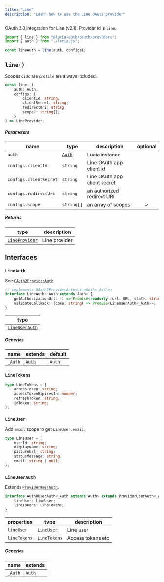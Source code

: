 ```yaml
---
title: "Line"
description: "Learn how to use the Line OAuth provider"
---
```


OAuth 2.0 integration for Line (v2.1). Provider id is `line`.

```ts
import { line } from "@lucia-auth/oauth/providers";
import { auth } from "./lucia.js";

const lineAuth = line(auth, configs);
```

## `line()`

Scopes `oidc` are `profile` are always included.

```ts
const line: (
	auth: Auth,
	configs: {
		clientId: string;
		clientSecret: string;
		redirectUri: string;
		scope?: string[];
	}
) => LineProvider;
```

##### Parameters

| name                   | type                                       | description                  | optional |
| ---------------------- | ------------------------------------------ | ---------------------------- | :------: |
| `auth`                 | [`Auth`](/reference/lucia/interfaces/auth) | Lucia instance               |          |
| `configs.clientId`     | `string`                                   | Line OAuth app client id     |          |
| `configs.clientSecret` | `string`                                   | Line OAuth app client secret |          |
| `configs.redirectUri`  | `string`                                   | an authorized redirect URI   |          |
| `configs.scope`        | `string[]`                                 | an array of scopes           |    ✓     |

##### Returns

| type                            | description   |
| ------------------------------- | ------------- |
| [`LineProvider`](#lineprovider) | Line provider |

## Interfaces

### `LineAuth`

See [`OAuth2ProviderAuth`](/reference/oauth/interfaces/oauth2providerauth).

```ts
// implements OAuth2ProviderAuth<LineAuth<_Auth>>
interface LineAuth<_Auth extends Auth> {
	getAuthorizationUrl: () => Promise<readonly [url: URL, state: string]>;
	validateCallback: (code: string) => Promise<LineUserAuth<_Auth>>;
}
```

| type                            |
| ------------------------------- |
| [`LineUserAuth`](#lineuserauth) |

##### Generics

| name    | extends                                    | default |
| ------- | ------------------------------------------ | ------- |
| `_Auth` | [`Auth`](/reference/lucia/interfaces/auth) | `Auth`  |

### `LineTokens`

```ts
type LineTokens = {
	accessToken: string;
	accessTokenExpiresIn: number;
	refreshToken: string;
	idToken: string;
};
```

### `LineUser`

Add `email` scope to get `LineUser.email`.

```ts
type LineUser = {
	userId: string;
	displayName: string;
	pictureUrl: string;
	statusMessage: string;
	email: string | null;
};
```

### `LineUserAuth`

Extends [`ProviderUserAuth`](/reference/oauth/interfaces/provideruserauth).

```ts
interface Auth0UserAuth<_Auth extends Auth> extends ProviderUserAuth<_Auth> {
	lineUser: LineUser;
	lineTokens: LineTokens;
}
```

| properties   | type                        | description       |
| ------------ | --------------------------- | ----------------- |
| `lineUser`   | [`LineUser`](#lineuser)     | Line user         |
| `lineTokens` | [`LineTokens`](#linetokens) | Access tokens etc |

##### Generics

| name    | extends                                    |
| ------- | ------------------------------------------ |
| `_Auth` | [`Auth`](/reference/lucia/interfaces/auth) |
